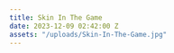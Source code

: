 ```yaml
---
title: Skin In The Game
date: 2023-12-09 02:42:00 Z
assets: "/uploads/Skin-In-The-Game.jpg"
---
```


